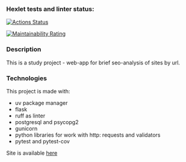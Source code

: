 ### Hexlet tests and linter status:
[![Actions Status](https://github.com/karanice/python-project-83/actions/workflows/hexlet-check.yml/badge.svg)](https://github.com/karanice/python-project-83/actions)

[![Maintainability Rating](https://sonarcloud.io/api/project_badges/measure?project=karanice_python-project-83&metric=sqale_rating)](https://sonarcloud.io/summary/new_code?id=karanice_python-project-83)

### Description
This is a study project - web-app for brief seo-analysis of sites by url.

### Technologies
This project is made with:
- uv package manager
- flask
- ruff as linter
- postgresql and psycopg2
- gunicorn 
- python libraries for work with http: requests and validators
- pytest and pytest-cov

Site is available [here](https://page-analyzer-x085.onrender.com/)
